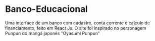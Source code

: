 # Banco-Educacional
Uma interface de um banco com cadastro, conta corrente e calculo de financiamento, feito em React Js. O site foi inspirado no personagem Punpun do mangá japonês "Oyasumi Punpun"
